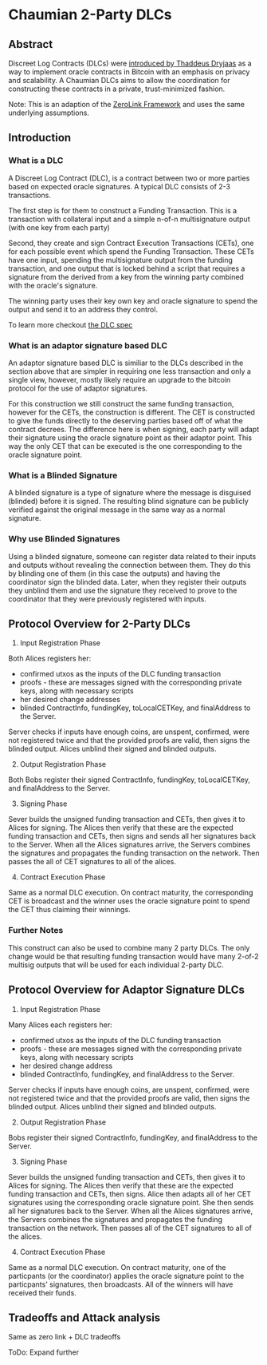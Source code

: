 # Chaumian 2-Party DLCs

## Abstract

Discreet Log Contracts (DLCs) were [introduced by Thaddeus Dryjaas](https://adiabat.github.io/dlc.pdf) as a way to implement oracle contracts in Bitcoin with an emphasis on privacy and scalability.
A Chaumian DLCs aims to allow the coordination for constructing these contracts in a private, trust-minimized fashion.

Note: This is an adaption of the [ZeroLink Framework](https://github.com/nopara73/ZeroLink) and uses the same underlying assumptions.

## Introduction

### What is a DLC

A Discreet Log Contract (DLC), is a contract between two or more parties based on expected oracle signatures.
A typical DLC consists of 2-3 transactions.

The first step is for them to construct a Funding Transaction.
This is a transaction with collateral input and a simple n-of-n multisignature output (with one key from each party)

Second, they create and sign Contract Execution Transactions (CETs), one for each possible event which spend the Funding Transaction.
These CETs have one input, spending the multisignature output from the funding transaction, and one output that is locked behind a script that requires a signature from the derived from a key from the winning party combined with the oracle's signature.

The winning party uses their key own key and oracle signature to spend the output and send it to an address they control.

To learn more checkout [the DLC spec](https://github.com/discreetlogcontracts/dlcspecs)

### What is an adaptor signature based DLC

An adaptor signature based DLC is similiar to the DLCs described in the section above that are simpler in requiring one less transaction and only a single view, however, mostly likely require an upgrade to the bitcoin protocol for the use of adaptor signatures.

For this construction we still construct the same funding transaction, however for the CETs, the construction is different.
The CET is constructed to give the funds directly to the deserving parties based off of what the contract decrees.
The difference here is when signing, each party will adapt their signature using the oracle signature point as their adaptor point.
This way the only CET that can be executed is the one corresponding to the oracle signature point.

### What is a Blinded Signature

A blinded signature is a type of signature where the message is disguised (blinded) before it is signed.
The resulting blind signature can be publicly verified against the original message in the same way as a normal signature.

### Why use Blinded Signatures

Using a blinded signature, someone can register data related to their inputs and outputs without revealing the connection between them.
They do this by blinding one of them (in this case the outputs) and having the coordinator sign the blinded data.
Later, when they register their outputs they unblind them and use the signature they received to prove to the coordinator that they were previously registered with inputs.

## Protocol Overview for 2-Party DLCs

1. Input Registration Phase

Both Alices registers her:

- confirmed utxos as the inputs of the DLC funding transaction
- proofs - these are messages signed with the corresponding private keys, along with necessary scripts
- her desired change addresses
- blinded ContractInfo, fundingKey, toLocalCETKey, and finalAddress to the Server.

Server checks if inputs have enough coins, are unspent, confirmed, were not registered twice and that the provided proofs are valid, then signs the blinded output.
Alices unblind their signed and blinded outputs.

2. Output Registration Phase

Both Bobs register their signed ContractInfo, fundingKey, toLocalCETKey, and finalAddress to the Server.

3. Signing Phase

Sever builds the unsigned funding transaction and CETs, then gives it to Alices for signing.
The Alices then verify that these are the expected funding transaction and CETs, then signs and sends all her signatures back to the Server.
When all the Alices signatures arrive, the Servers combines the signatures and propagates the funding transaction on the network.
Then passes the all of CET signatures to all of the alices.

4. Contract Execution Phase

Same as a normal DLC execution.
On contract maturity, the corresponding CET is broadcast and the winner uses the oracle signature point to spend the CET thus claiming their winnings.

### Further Notes

This construct can also be used to combine many 2 party DLCs.
The only change would be that resulting funding transaction would have many 2-of-2 multisig outputs that will be used for each individual 2-party DLC.

## Protocol Overview for Adaptor Signature DLCs

1. Input Registration Phase

Many Alices each registers her:

- confirmed utxos as the inputs of the DLC funding transaction
- proofs - these are messages signed with the corresponding private keys, along with necessary scripts
- her desired change address
- blinded ContractInfo, fundingKey, and finalAddress to the Server.

Server checks if inputs have enough coins, are unspent, confirmed, were not registered twice and that the provided proofs are valid, then signs the blinded output.
Alices unblind their signed and blinded outputs.

2. Output Registration Phase

Bobs register their signed ContractInfo, fundingKey, and finalAddress to the Server.

3. Signing Phase

Sever builds the unsigned funding transaction and CETs, then gives it to Alices for signing.
The Alices then verify that these are the expected funding transaction and CETs, then signs.
Alice then adapts all of her CET signatures using the corresponding oracle signature point.
She then sends all her signatures back to the Server.
When all the Alices signatures arrive, the Servers combines the signatures and propagates the funding transaction on the network.
Then passes all of the CET signatures to all of the alices.

4. Contract Execution Phase

Same as a normal DLC execution.
On contract maturity, one of the particpants (or the coordinator) applies the oracle signature point to the particpants' signatures, then broadcasts.
All of the winners will have received their funds.

## Tradeoffs and Attack analysis

Same as zero link + DLC tradeoffs

ToDo: Expand further
